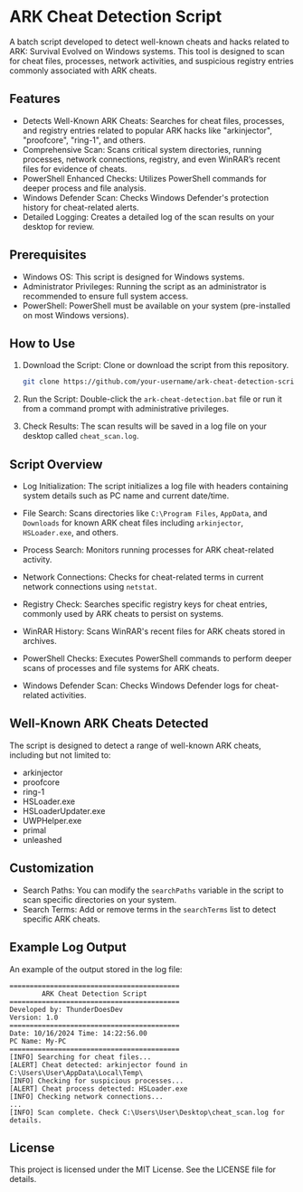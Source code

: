 
ARK Cheat Detection Script
===========================

A batch script developed to detect well-known cheats and hacks related to ARK: Survival Evolved on Windows systems. This tool is designed to scan for cheat files, processes, network activities, and suspicious registry entries commonly associated with ARK cheats.

Features
--------
- Detects Well-Known ARK Cheats: Searches for cheat files, processes, and registry entries related to popular ARK hacks like "arkinjector", "proofcore", "ring-1", and others.
- Comprehensive Scan: Scans critical system directories, running processes, network connections, registry, and even WinRAR’s recent files for evidence of cheats.
- PowerShell Enhanced Checks: Utilizes PowerShell commands for deeper process and file analysis.
- Windows Defender Scan: Checks Windows Defender's protection history for cheat-related alerts.
- Detailed Logging: Creates a detailed log of the scan results on your desktop for review.

Prerequisites
-------------
- Windows OS: This script is designed for Windows systems.
- Administrator Privileges: Running the script as an administrator is recommended to ensure full system access.
- PowerShell: PowerShell must be available on your system (pre-installed on most Windows versions).

How to Use
----------
1. Download the Script: Clone or download the script from this repository.

   ```bash
   git clone https://github.com/your-username/ark-cheat-detection-script.git
   ```

2. Run the Script: Double-click the `ark-cheat-detection.bat` file or run it from a command prompt with administrative privileges.

3. Check Results: The scan results will be saved in a log file on your desktop called `cheat_scan.log`.

Script Overview
---------------
- Log Initialization: The script initializes a log file with headers containing system details such as PC name and current date/time.
  
- File Search: Scans directories like `C:\Program Files`, `AppData`, and `Downloads` for known ARK cheat files including `arkinjector`, `HSLoader.exe`, and others.

- Process Search: Monitors running processes for ARK cheat-related activity.

- Network Connections: Checks for cheat-related terms in current network connections using `netstat`.

- Registry Check: Searches specific registry keys for cheat entries, commonly used by ARK cheats to persist on systems.

- WinRAR History: Scans WinRAR's recent files for ARK cheats stored in archives.

- PowerShell Checks: Executes PowerShell commands to perform deeper scans of processes and file systems for ARK cheats.

- Windows Defender Scan: Checks Windows Defender logs for cheat-related activities.

Well-Known ARK Cheats Detected
------------------------------
The script is designed to detect a range of well-known ARK cheats, including but not limited to:
- arkinjector
- proofcore
- ring-1
- HSLoader.exe
- HSLoaderUpdater.exe
- UWPHelper.exe
- primal
- unleashed

Customization
-------------
- Search Paths: You can modify the `searchPaths` variable in the script to scan specific directories on your system.
- Search Terms: Add or remove terms in the `searchTerms` list to detect specific ARK cheats.

Example Log Output
------------------
An example of the output stored in the log file:

```
==========================================
        ARK Cheat Detection Script
==========================================
Developed by: ThunderDoesDev
Version: 1.0
==========================================
Date: 10/16/2024 Time: 14:22:56.00
PC Name: My-PC
==========================================
[INFO] Searching for cheat files...
[ALERT] Cheat detected: arkinjector found in C:\Users\User\AppData\Local\Temp\
[INFO] Checking for suspicious processes...
[ALERT] Cheat process detected: HSLoader.exe
[INFO] Checking network connections...
...
[INFO] Scan complete. Check C:\Users\User\Desktop\cheat_scan.log for details.
```

License
-------
This project is licensed under the MIT License. See the LICENSE file for details.
